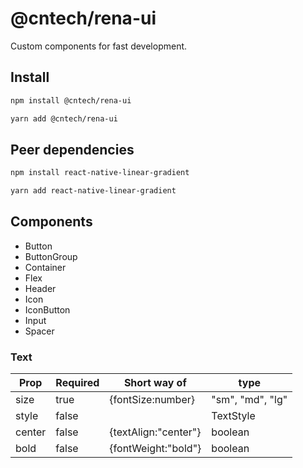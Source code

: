 # @cntech/rena-ui

Custom components for fast development.

## Install

```bash
npm install @cntech/rena-ui
```

```bash
yarn add @cntech/rena-ui
```

## Peer dependencies

```bash
npm install react-native-linear-gradient
```

```bash
yarn add react-native-linear-gradient
```

## Components

- Button
- ButtonGroup
- Container
- Flex
- Header
- Icon
- IconButton
- Input
- Spacer

### Text

| Prop   | Required | Short way of         | type             |
| ------ | -------- | -------------------- | ---------------- |
| size   | true     | {fontSize:number}    | "sm", "md", "lg" |
| style  | false    |                      | TextStyle        |
| center | false    | {textAlign:"center"} | boolean          |
| bold   | false    | {fontWeight:"bold"}  | boolean          |
